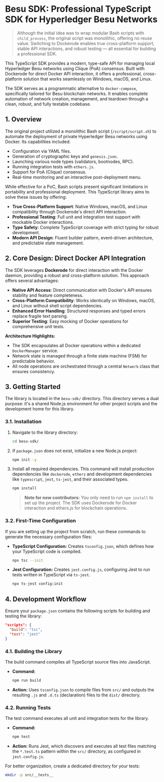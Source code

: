 # Besu SDK: Professional TypeScript SDK for Hyperledger Besu Networks

> Although the initial idea was to wrap modular Bash scripts with `child_process`, the original script was monolithic, offering no reuse value. Switching to Dockerode enables true cross-platform support, stable API interactions, and robust testing — all essential for building a professional SDK.

This TypeScript SDK provides a modern, type-safe API for managing local Hyperledger Besu networks using Clique (PoA) consensus. Built with Dockerode for direct Docker API interaction, it offers a professional, cross-platform solution that works seamlessly on Windows, macOS, and Linux.

The SDK serves as a programmatic alternative to `docker-compose`, specifically tailored for Besu blockchain networks. It enables complete automation of network creation, management, and teardown through a clean, robust, and fully testable codebase.

## 1. Overview

The original project utilized a monolithic Bash script (`/script/script.sh`) to automate the deployment of private Hyperledger Besu networks using Docker. Its capabilities included:

*   Configuration via YAML files.
*   Generation of cryptographic keys and `genesis.json`.
*   Launching various node types (validators, bootnodes, RPC).
*   Running integration tests with `ethers.js`.
*   Support for PoA (Clique) consensus.
*   Real-time monitoring and an interactive post-deployment menu.

While effective for a PoC, Bash scripts present significant limitations in portability and professional deployment. This TypeScript library aims to solve these issues by offering:

*   **True Cross-Platform Support**: Native Windows, macOS, and Linux compatibility through Dockerode's direct API interaction.
*   **Professional Testing**: Full unit and integration test support with mockable Docker interactions.
*   **Type Safety**: Complete TypeScript coverage with strict typing for robust development.
*   **Modern API Design**: Fluent builder pattern, event-driven architecture, and predictable state management.

## 2. Core Design: Direct Docker API Integration

The SDK leverages **Dockerode** for direct interaction with the Docker daemon, providing a robust and cross-platform solution. This approach offers several advantages:

*   **Native API Access**: Direct communication with Docker's API ensures stability and feature completeness.
*   **Cross-Platform Compatibility**: Works identically on Windows, macOS, and Linux without shell script dependencies.
*   **Enhanced Error Handling**: Structured responses and typed errors replace fragile text parsing.
*   **Superior Testing**: Easy mocking of Docker operations for comprehensive unit tests.

**Architecture Highlights:**
*   The SDK encapsulates all Docker operations within a dedicated `DockerManager` service.
*   Network state is managed through a finite state machine (FSM) for predictable behavior.
*   All node operations are orchestrated through a central `Network` class that ensures consistency.

## 3. Getting Started

The library is located in the `besu-sdk/` directory. This directory serves a dual purpose: it's a shared Node.js environment for other project scripts and the development home for this library.

### 3.1. Installation

1.  Navigate to the library directory:
    ```bash
    cd besu-sdk/
    ```

2.  If `package.json` does not exist, initialize a new Node.js project:
    ```bash
    npm init -y
    ```

3.  Install all required dependencies. This command will install production dependencies like `dockerode`, `ethers` and development dependencies like `typescript`, `jest`, `ts-jest`, and their associated types.
    ```bash
    npm install
    ```
    > **Note for new contributors:** You only need to run `npm install` to set up the project. The SDK uses Dockerode for Docker interaction and ethers.js for blockchain operations.

### 3.2. First-Time Configuration

If you are setting up the project from scratch, run these commands to generate the necessary configuration files:

*   **TypeScript Configuration:** Creates `tsconfig.json`, which defines how your TypeScript code is compiled.
    ```bash
    npx tsc --init
    ```

*   **Jest Configuration:** Creates `jest.config.js`, configuring Jest to run tests written in TypeScript via `ts-jest`.
    ```bash
    npx ts-jest config:init
    ```

## 4. Development Workflow

Ensure your `package.json` contains the following scripts for building and testing the library:

```json
"scripts": {
  "build": "tsc",
  "test": "jest"
}
```

### 4.1. Building the Library

The build command compiles all TypeScript source files into JavaScript.

*   **Command:**
    ```bash
    npm run build
    ```
*   **Action:** Uses `tsconfig.json` to compile files from `src/` and outputs the resulting `.js` and `.d.ts` (declaration) files to the `dist/` directory.

### 4.2. Running Tests

The test command executes all unit and integration tests for the library.

*   **Command:**
    ```bash
    npm test
    ```
*   **Action:** Runs Jest, which discovers and executes all test files matching the `*.test.ts` pattern within the `src/` directory, as configured in `jest.config.js`.

For better organization, create a dedicated directory for your tests:

```bash
mkdir -p src/__tests__
```